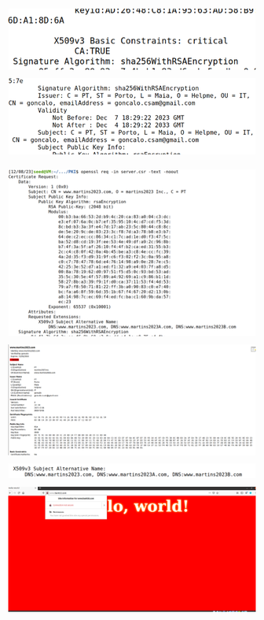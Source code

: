 ![Alt text](image.png)

![Alt text](image-1.png)

```bash

```

![Alt text](image-3.png)

![Alt text](image-2.png)

![Alt text](image-4.png)

![Alt text](image-5.png)